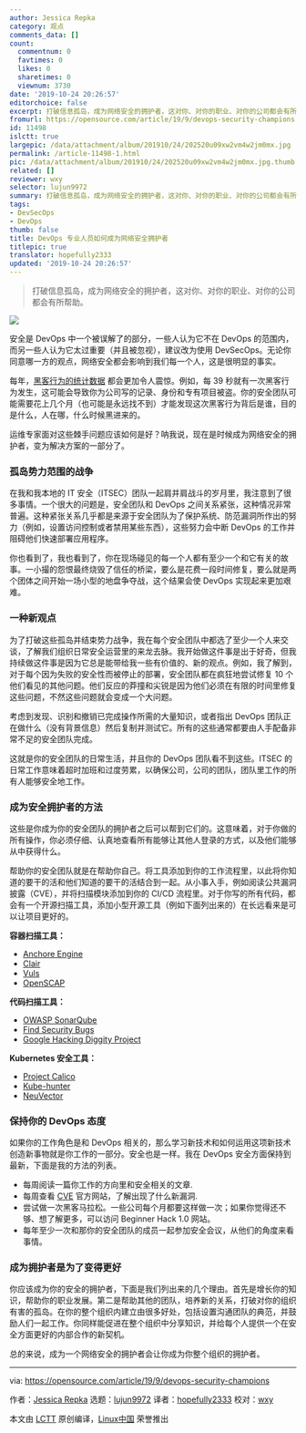 ```yaml
---
author: Jessica Repka
category: 观点
comments_data: []
count:
  commentnum: 0
  favtimes: 0
  likes: 0
  sharetimes: 0
  viewnum: 3730
date: '2019-10-24 20:26:57'
editorchoice: false
excerpt: 打破信息孤岛，成为网络安全的拥护者，这对你、对你的职业、对你的公司都会有所帮助。
fromurl: https://opensource.com/article/19/9/devops-security-champions
id: 11498
islctt: true
largepic: /data/attachment/album/201910/24/202520u09xw2vm4w2jm0mx.jpg
permalink: /article-11498-1.html
pic: /data/attachment/album/201910/24/202520u09xw2vm4w2jm0mx.jpg.thumb.jpg
related: []
reviewer: wxy
selector: lujun9972
summary: 打破信息孤岛，成为网络安全的拥护者，这对你、对你的职业、对你的公司都会有所帮助。
tags:
- DevSecOps
- DevOps
thumb: false
title: DevOps 专业人员如何成为网络安全拥护者
titlepic: true
translator: hopefully2333
updated: '2019-10-24 20:26:57'
---
```



> 
> 打破信息孤岛，成为网络安全的拥护者，这对你、对你的职业、对你的公司都会有所帮助。
> 
> 
> 


![](/data/attachment/album/201910/24/202520u09xw2vm4w2jm0mx.jpg)


安全是 DevOps 中一个被误解了的部分，一些人认为它不在 DevOps 的范围内，而另一些人认为它太过重要（并且被忽视），建议改为使用 DevSecOps。无论你同意哪一方的观点，网络安全都会影响到我们每一个人，这是很明显的事实。


每年，[黑客行为的统计数据](https://hostingtribunal.com/blog/hacking-statistics/) 都会更加令人震惊。例如，每 39 秒就有一次黑客行为发生，这可能会导致你为公司写的记录、身份和专有项目被盗。你的安全团队可能需要花上几个月（也可能是永远找不到）才能发现这次黑客行为背后是谁，目的是什么，人在哪，什么时候黑进来的。


运维专家面对这些棘手问题应该如何是好？呐我说，现在是时候成为网络安全的拥护者，变为解决方案的一部分了。


### 孤岛势力范围的战争


在我和我本地的 IT 安全（ITSEC）团队一起肩并肩战斗的岁月里，我注意到了很多事情。一个很大的问题是，安全团队和 DevOps 之间关系紧张，这种情况非常普遍。这种紧张关系几乎都是来源于安全团队为了保护系统、防范漏洞所作出的努力（例如，设置访问控制或者禁用某些东西），这些努力会中断 DevOps 的工作并阻碍他们快速部署应用程序。


你也看到了，我也看到了，你在现场碰见的每一个人都有至少一个和它有关的故事。一小撮的怨恨最终烧毁了信任的桥梁，要么是花费一段时间修复，要么就是两个团体之间开始一场小型的地盘争夺战，这个结果会使 DevOps 实现起来更加艰难。


### 一种新观点


为了打破这些孤岛并结束势力战争，我在每个安全团队中都选了至少一个人来交谈，了解我们组织日常安全运营里的来龙去脉。我开始做这件事是出于好奇，但我持续做这件事是因为它总是能带给我一些有价值的、新的观点。例如，我了解到，对于每个因为失败的安全性而被停止的部署，安全团队都在疯狂地尝试修复 10 个他们看见的其他问题。他们反应的莽撞和尖锐是因为他们必须在有限的时间里修复这些问题，不然这些问题就会变成一个大问题。


考虑到发现、识别和撤销已完成操作所需的大量知识，或者指出 DevOps 团队正在做什么（没有背景信息）然后复制并测试它。所有的这些通常都要由人手配备非常不足的安全团队完成。


这就是你的安全团队的日常生活，并且你的 DevOps 团队看不到这些。ITSEC 的日常工作意味着超时加班和过度劳累，以确保公司，公司的团队，团队里工作的所有人能够安全地工作。


### 成为安全拥护者的方法


这些是你成为你的安全团队的拥护者之后可以帮到它们的。这意味着，对于你做的所有操作，你必须仔细、认真地查看所有能够让其他人登录的方式，以及他们能够从中获得什么。


帮助你的安全团队就是在帮助你自己。将工具添加到你的工作流程里，以此将你知道的要干的活和他们知道的要干的活结合到一起。从小事入手，例如阅读公共漏洞披露（CVE），并将扫描模块添加到你的 CI/CD 流程里。对于你写的所有代码，都会有一个开源扫描工具，添加小型开源工具（例如下面列出来的）在长远看来是可以让项目更好的。


**容器扫描工具：**


* [Anchore Engine](https://github.com/anchore/anchore-engine)
* [Clair](https://github.com/coreos/clair)
* [Vuls](https://vuls.io/)
* [OpenSCAP](https://www.open-scap.org/)


**代码扫描工具：**


* [OWASP SonarQube](https://github.com/OWASP/sonarqube)
* [Find Security Bugs](https://find-sec-bugs.github.io/)
* [Google Hacking Diggity Project](https://resources.bishopfox.com/resources/tools/google-hacking-diggity/)


**Kubernetes 安全工具：**


* [Project Calico](https://www.projectcalico.org/)
* [Kube-hunter](https://github.com/aquasecurity/kube-hunter)
* [NeuVector](https://github.com/neuvector/neuvector-helm)


### 保持你的 DevOps 态度


如果你的工作角色是和 DevOps 相关的，那么学习新技术和如何运用这项新技术创造新事物就是你工作的一部分。安全也是一样。我在 DevOps 安全方面保持到最新，下面是我的方法的列表。


* 每周阅读一篇你工作的方向里和安全相关的文章.
* 每周查看 [CVE](https://cve.mitre.org/) 官方网站，了解出现了什么新漏洞.
* 尝试做一次黑客马拉松。一些公司每个月都要这样做一次；如果你觉得还不够、想了解更多，可以访问 Beginner Hack 1.0 网站。
* 每年至少一次和那你的安全团队的成员一起参加安全会议，从他们的角度来看事情。


### 成为拥护者是为了变得更好


你应该成为你的安全的拥护者，下面是我们列出来的几个理由。首先是增长你的知识，帮助你的职业发展。第二是帮助其他的团队，培养新的关系，打破对你的组织有害的孤岛。在你的整个组织内建立由很多好处，包括设置沟通团队的典范，并鼓励人们一起工作。你同样能促进在整个组织中分享知识，并给每个人提供一个在安全方面更好的内部合作的新契机。


总的来说，成为一个网络安全的拥护者会让你成为你整个组织的拥护者。




---


via: <https://opensource.com/article/19/9/devops-security-champions>


作者：[Jessica Repka](https://opensource.com/users/jrepka) 选题：[lujun9972](https://github.com/lujun9972) 译者：[hopefully2333](https://github.com/hopefully2333) 校对：[wxy](https://github.com/wxy)


本文由 [LCTT](https://github.com/LCTT/TranslateProject) 原创编译，[Linux中国](https://linux.cn/) 荣誉推出
